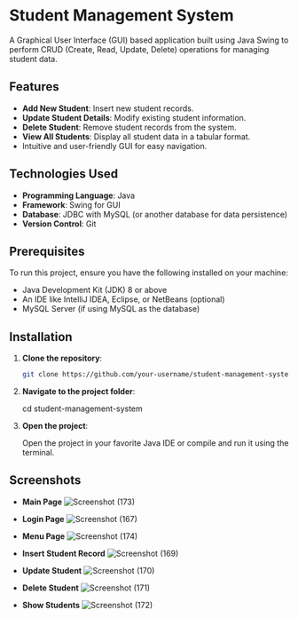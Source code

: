 # Student Management System

A Graphical User Interface (GUI) based application built using Java Swing to perform CRUD (Create, Read, Update, Delete) operations for managing student data.

## Features

- **Add New Student**: Insert new student records.
- **Update Student Details**: Modify existing student information.
- **Delete Student**: Remove student records from the system.
- **View All Students**: Display all student data in a tabular format.
- Intuitive and user-friendly GUI for easy navigation.

## Technologies Used

- **Programming Language**: Java
- **Framework**: Swing for GUI
- **Database**: JDBC with MySQL (or another database for data persistence)
- **Version Control**: Git

## Prerequisites

To run this project, ensure you have the following installed on your machine:

- Java Development Kit (JDK) 8 or above
- An IDE like IntelliJ IDEA, Eclipse, or NetBeans (optional)
- MySQL Server (if using MySQL as the database)

## Installation

1. **Clone the repository**:

   ```bash
   git clone https://github.com/your-username/student-management-system.git

2. **Navigate to the project folder**:

   cd student-management-system

3. **Open the project**:

   Open the project in your favorite Java IDE or compile and run it using the terminal.

## Screenshots

- **Main Page**
  ![Screenshot (173)](https://github.com/user-attachments/assets/a2975fa8-ad98-4d50-88a9-e902e4d8cba8)

- **Login Page**
  ![Screenshot (167)](https://github.com/user-attachments/assets/fbf43a7e-0a7f-49f4-b04b-427598991892)

- **Menu Page**
  ![Screenshot (174)](https://github.com/user-attachments/assets/27bfee8b-0cb6-478e-bcd0-93fb61465df6)

- **Insert Student Record**
  ![Screenshot (169)](https://github.com/user-attachments/assets/ba0e5f91-2c35-4119-866e-0188d028a8b3)

- **Update Student**
  ![Screenshot (170)](https://github.com/user-attachments/assets/20be4e46-c560-4c88-acf2-a2974d655d9b)

- **Delete Student**
  ![Screenshot (171)](https://github.com/user-attachments/assets/59cc8184-2fa0-4288-95b3-6b70135476b9)

- **Show Students**
  ![Screenshot (172)](https://github.com/user-attachments/assets/0ceccb29-1b77-4aa4-bb0f-c3492ad8d703)



